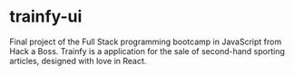 # trainfy-ui
Final project of the Full Stack programming bootcamp in JavaScript from Hack a Boss. Trainfy is a application for the sale of second-hand sporting articles, designed with love in React.
